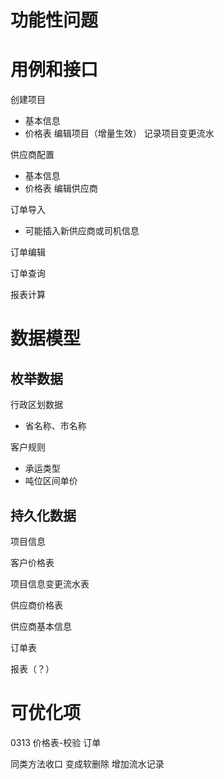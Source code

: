 # 功能性问题

# 用例和接口

创建项目
- 基本信息
- 价格表
编辑项目（增量生效）
记录项目变更流水

供应商配置
- 基本信息
- 价格表
编辑供应商

订单导入
- 可能插入新供应商或司机信息

订单编辑

订单查询

报表计算

# 数据模型

## 枚举数据
行政区划数据
- 省名称、市名称

客户规则
- 承运类型
- 吨位区间单价


## 持久化数据

项目信息

客户价格表

项目信息变更流水表


供应商价格表


供应商基本信息

订单表

报表（？）

# 可优化项



0313 
价格表-校验
订单


同类方法收口
变成软删除
增加流水记录
